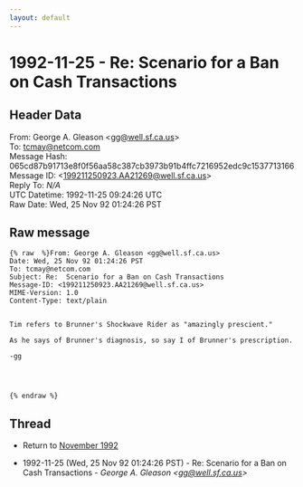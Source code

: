 ```yaml
---
layout: default
---
```


# 1992-11-25 - Re:  Scenario for a Ban on Cash Transactions

## Header Data

From: George A. Gleason \<gg@well.sf.ca.us\><br>
To: tcmay@netcom.com<br>
Message Hash: 065cd87b91713e8f0f56aa58c387cb3973b91b4ffc7216952edc9c1537713166<br>
Message ID: \<199211250923.AA21269@well.sf.ca.us\><br>
Reply To: _N/A_<br>
UTC Datetime: 1992-11-25 09:24:26 UTC<br>
Raw Date: Wed, 25 Nov 92 01:24:26 PST<br>

## Raw message

```
{% raw  %}From: George A. Gleason <gg@well.sf.ca.us>
Date: Wed, 25 Nov 92 01:24:26 PST
To: tcmay@netcom.com
Subject: Re:  Scenario for a Ban on Cash Transactions
Message-ID: <199211250923.AA21269@well.sf.ca.us>
MIME-Version: 1.0
Content-Type: text/plain


Tim refers to Brunner's Shockwave Rider as "amazingly prescient."

As he says of Brunner's diagnosis, so say I of Brunner's prescription.

-gg




{% endraw %}
```

## Thread

+ Return to [November 1992](/archive/1992/11)

+ 1992-11-25 (Wed, 25 Nov 92 01:24:26 PST) - Re:  Scenario for a Ban on Cash Transactions - _George A. Gleason \<gg@well.sf.ca.us\>_

